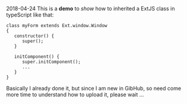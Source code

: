 2018-04-24
This is a **demo** to *show* how to inherited a ExtJS class in typeScript like that:

    class myForm extends Ext.window.Window 
    {
       constructor() {
          super();
       }
    
       initComponent() {
          super.initComponent();
          ...
       }
    }
  
Basically I already done it, but since I am new in GibHub, so need come more time
to understand how to upload it, please wait ...
